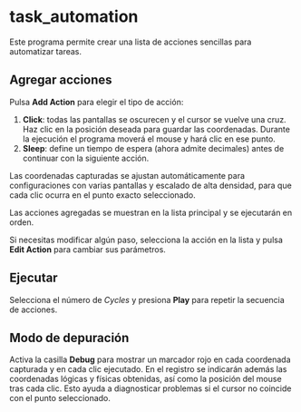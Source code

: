 # task_automation

Este programa permite crear una lista de acciones sencillas para automatizar tareas.

## Agregar acciones

Pulsa **Add Action** para elegir el tipo de acción:

1. **Click**: todas las pantallas se oscurecen y el cursor se vuelve una cruz. Haz clic en la posición deseada para guardar las coordenadas. Durante la ejecución el programa moverá el mouse y hará clic en ese punto.
2. **Sleep**: define un tiempo de espera (ahora admite decimales) antes de continuar con la siguiente acción.

Las coordenadas capturadas se ajustan automáticamente para configuraciones con varias pantallas y escalado de alta densidad, para que cada clic ocurra en el punto exacto seleccionado.

Las acciones agregadas se muestran en la lista principal y se ejecutarán en orden.

Si necesitas modificar algún paso, selecciona la acción en la lista y pulsa **Edit Action** para cambiar sus parámetros.

## Ejecutar

Selecciona el número de *Cycles* y presiona **Play** para repetir la secuencia de acciones.

## Modo de depuración

Activa la casilla **Debug** para mostrar un marcador rojo en cada coordenada
capturada y en cada clic ejecutado. En el registro se indicarán además las
coordenadas lógicas y físicas obtenidas, así como la posición del mouse tras
cada clic. Esto ayuda a diagnosticar problemas si el cursor no coincide con el
punto seleccionado.
